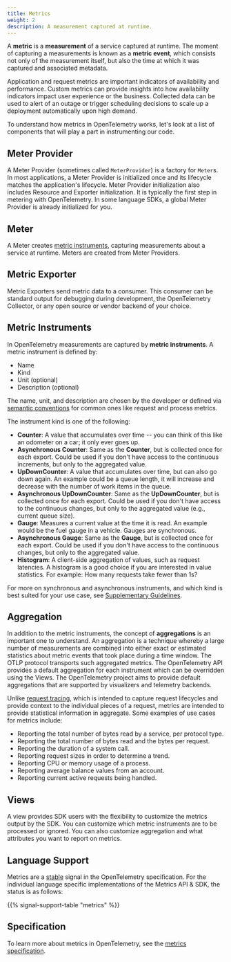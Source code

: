 ```yaml
---
title: Metrics
weight: 2
description: A measurement captured at runtime.
---
```


A **metric** is a **measurement** of a service captured at runtime. The moment
of capturing a measurements is known as a **metric event**, which consists not
only of the measurement itself, but also the time at which it was captured and
associated metadata.

Application and request metrics are important indicators of availability and
performance. Custom metrics can provide insights into how availability
indicators impact user experience or the business. Collected data can be used to
alert of an outage or trigger scheduling decisions to scale up a deployment
automatically upon high demand.

To understand how metrics in OpenTelemetry works, let's look at a list of
components that will play a part in instrumenting our code.

## Meter Provider

A Meter Provider (sometimes called `MeterProvider`) is a factory for `Meter`s.
In most applications, a Meter Provider is initialized once and its lifecycle
matches the application's lifecycle. Meter Provider initialization also includes
Resource and Exporter initialization. It is typically the first step in metering
with OpenTelemetry. In some language SDKs, a global Meter Provider is already
initialized for you.

## Meter

A Meter creates [metric instruments](#metric-instruments), capturing
measurements about a service at runtime. Meters are created from Meter
Providers.

## Metric Exporter

Metric Exporters send metric data to a consumer. This consumer can be standard
output for debugging during development, the OpenTelemetry Collector, or any
open source or vendor backend of your choice.

## Metric Instruments

In OpenTelemetry measurements are captured by **metric instruments**. A metric
instrument is defined by:

- Name
- Kind
- Unit (optional)
- Description (optional)

The name, unit, and description are chosen by the developer or defined via
[semantic conventions](/docs/specs/semconv/general/metrics/) for common ones
like request and process metrics.

The instrument kind is one of the following:

- **Counter**: A value that accumulates over time -- you can think of this like
  an odometer on a car; it only ever goes up.
- **Asynchronous Counter**: Same as the **Counter**, but is collected once for
  each export. Could be used if you don't have access to the continuous
  increments, but only to the aggregated value.
- **UpDownCounter**: A value that accumulates over time, but can also go down
  again. An example could be a queue length, it will increase and decrease with
  the number of work items in the queue.
- **Asynchronous UpDownCounter**: Same as the **UpDownCounter**, but is
  collected once for each export. Could be used if you don't have access to the
  continuous changes, but only to the aggregated value (e.g., current queue
  size).
- **Gauge**: Measures a current value at the time it is read. An example would
  be the fuel gauge in a vehicle. Gauges are synchronous.
- **Asynchronous Gauge**: Same as the **Gauge**, but is collected once for each
  export. Could be used if you don't have access to the continuous changes, but
  only to the aggregated value.
- **Histogram**: A client-side aggregation of values, such as request latencies.
  A histogram is a good choice if you are interested in value statistics. For
  example: How many requests take fewer than 1s?

For more on synchronous and asynchronous instruments, and which kind is best
suited for your use case, see
[Supplementary Guidelines](/docs/specs/otel/metrics/supplementary-guidelines/).

## Aggregation

In addition to the metric instruments, the concept of **aggregations** is an
important one to understand. An aggregation is a technique whereby a large
number of measurements are combined into either exact or estimated statistics
about metric events that took place during a time window. The OTLP protocol
transports such aggregated metrics. The OpenTelemetry API provides a default
aggregation for each instrument which can be overridden using the Views. The
OpenTelemetry project aims to provide default aggregations that are supported by
visualizers and telemetry backends.

Unlike [request tracing](/docs/concepts/signals/traces/), which is intended to
capture request lifecycles and provide context to the individual pieces of a
request, metrics are intended to provide statistical information in aggregate.
Some examples of use cases for metrics include:

- Reporting the total number of bytes read by a service, per protocol type.
- Reporting the total number of bytes read and the bytes per request.
- Reporting the duration of a system call.
- Reporting request sizes in order to determine a trend.
- Reporting CPU or memory usage of a process.
- Reporting average balance values from an account.
- Reporting current active requests being handled.

## Views

A view provides SDK users with the flexibility to customize the metrics output
by the SDK. You can customize which metric instruments are to be processed or
ignored. You can also customize aggregation and what attributes you want to
report on metrics.

## Language Support

Metrics are a [stable](/docs/specs/otel/versioning-and-stability/#stable) signal
in the OpenTelemetry specification. For the individual language specific
implementations of the Metrics API & SDK, the status is as follows:

{{% signal-support-table "metrics" %}}

## Specification

To learn more about metrics in OpenTelemetry, see the
[metrics specification](/docs/specs/otel/overview/#metric-signal).
